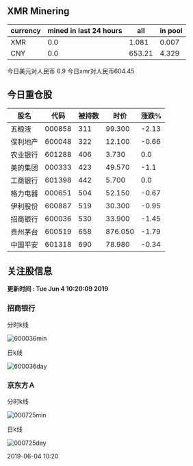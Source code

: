 ## XMR Minering

|currency|mined in last 24 hours|all|in pool|
|---|---|---|---|
|XMR|0.0|1.081|0.007|
|CNY|0.0|653.21|4.329|

今日美元对人民币 6.9	今日xmr对人民币604.45


## 今日重仓股 

|股名|代码|被持数|时价|涨跌%|
|---|---|---|---|---|
|五粮液|000858|311|99.300|-2.13|
|保利地产|600048|322|12.100|-0.66|
|农业银行|601288|406|3.730|0.0|
|美的集团|000333|423|49.570|-1.1|
|工商银行|601398|442|5.700|0.0|
|格力电器|000651|504|52.150|-0.67|
|伊利股份|600887|519|30.300|-0.95|
|招商银行|600036|530|33.900|-1.45|
|贵州茅台|600519|658|876.050|-1.79|
|中国平安|601318|690|78.980|-0.34|

## 关注股信息
**更新时间 : Tue Jun  4 10:20:09 2019**
### 招商银行 
分时k线

![600036min](http://image.sinajs.cn/newchart/min/n/sh600036.gif)

日k线

![600036day](http://image.sinajs.cn/newchart/daily/n/sh600036.gif)

### 京东方Ａ 
分时k线

![000725min](http://image.sinajs.cn/newchart/min/n/sz000725.gif)

日k线

![000725day](http://image.sinajs.cn/newchart/daily/n/sz000725.gif)

2019-06-04 10:20